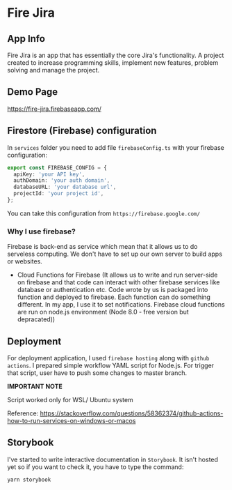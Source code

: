 # Fire Jira

## App Info

Fire Jira is an app that has essentially the core Jira's functionality. A project created to increase programming skills, implement new features, problem solving and manage the project.

## Demo Page

https://fire-jira.firebaseapp.com/

## Firestore (Firebase) configuration

In `services` folder you need to add file `firebaseConfig.ts` with your firebase configuration:

```ts
export const FIREBASE_CONFIG = {
  apiKey: 'your API key',
  authDomain: 'your auth domain',
  databaseURL: 'your database url',
  projectId: 'your project id',
};
```

You can take this configuration from `https://firebase.google.com/`

### Why I use firebase?

Firebase is back-end as service which mean that it allows us to do serveless computing. We don't have to set up our own server to build apps or websites.

- Cloud Functions for Firebase (It allows us to write and run server-side on firebase and that code can interact with other firebase services like database or authentication etc. Code wrote by us is packaged into function and deployed to firebase. Each function can do something different. In my app, I use it to set notifications. Firebase cloud functions are run on node.js environment (Node 8.0 - free version but depracated))

## Deployment

For deployment application, I used `firebase hosting` along with `github actions`. I prepared simple workflow YAML script for Node.js. For trigger that script, user have to push some changes to master branch.

**IMPORTANT NOTE**

Script worked only for WSL/ Ubuntu system

Reference: https://stackoverflow.com/questions/58362374/github-actions-how-to-run-services-on-windows-or-macos

## Storybook

I've started to write interactive documentation in `Storybook`. It isn't hosted yet so if you want to check it, you have to type the command:

```
yarn storybook
```
